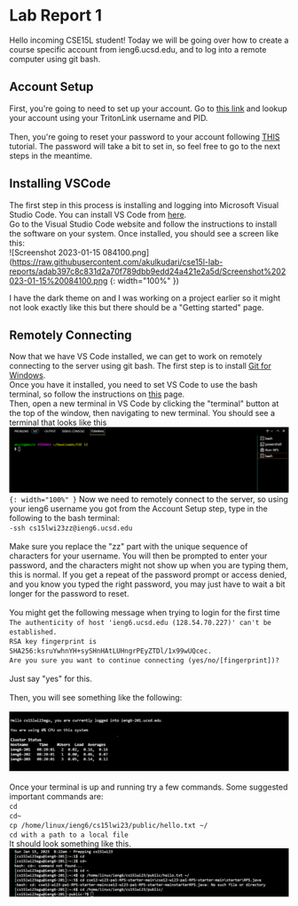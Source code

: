 # Lab Report 1
Hello incoming CSE15L student! Today we will  be going over how to create a course specific account from ieng6.ucsd.edu, and to log into a remote computer using git bash. 
## Account Setup 
First, you're going to need to set up your account. Go to [this link](https://sdacs.ucsd.edu/~icc/index.php) and lookup your account using your TritonLink username and PID. \
\
Then, you're going to reset your password to your account following [THIS](https://docs.google.com/document/d/1hs7CyQeh-MdUfM9uv99i8tqfneos6Y8bDU0uhn1wqho/edit) tutorial. The password will take a bit to set in, so feel free to go to the next steps in the meantime.
## Installing VSCode
The first step in this process is installing and logging into Microsoft Visual Studio Code. You can install VS Code from  [here](https://code.visualstudio.com/).\
Go to the Visual Studio Code website and follow the instructions to install the software on your system. 
Once installed, you should see a screen like this: \
![Screenshot 2023-01-15 084100.png](https://raw.githubusercontent.com/akulkudari/cse15l-lab-reports/adab397c8c831d2a70f789dbb9edd24a421e2a5d/Screenshot%202023-01-15%20084100.png {: width="100%" })

I have the dark theme on and I was working on a project earlier so it might not look exactly like this but there should be a "Getting started" page.
## Remotely Connecting
Now that we have VS Code installed, we can get to work on remotely connecting to the server using git bash. The first step is to install  [Git for Windows](https://gitforwindows.org/). \
Once you have it installed, you need to set VS Code to use the bash terminal, so follow the instructions on [this](https://stackoverflow.com/questions/42606837/how-do-i-use-bash-on-windows-from-the-visual-studio-code-integrated-terminal/50527994#50527994) page.\
Then, open a new terminal in VS Code by clicking the "terminal" button at the top of the window, then navigating to new terminal. You should see a terminal that looks like this ![terminal.png](https://raw.githubusercontent.com/akulkudari/cse15l-lab-reports/main/terminal.png)`{: width="100%" }` 
Now we need to remotely connect to the server, so using your ieng6 username you got from the Account Setup step, type in the following to the bash terminal: \
`-ssh cs15lwi23zz@ieng6.ucsd.edu` \
\
Make sure you replace the "zz" part with the unique sequence of characters for your username. You will then be prompted to enter your password, and the characters might not show up when you are typing them, this is normal. If you get a repeat of the password prompt or access denied, and you know you typed the right password, you may just have to wait a bit longer for the password to reset. \
\
You might get the following message when trying to login for the first time\
`The authenticity of host 'ieng6.ucsd.edu (128.54.70.227)' can't be established.`\
`RSA key fingerprint is SHA256:ksruYwhnYH+sySHnHAtLUHngrPEyZTDl/1x99wUQcec.`\
`Are you sure you want to continue connecting (yes/no/[fingerprint])? `\
\
Just say "yes" for this.\
\
Then, you will see something like the following: \
\
![terminalsuccess.png](https://github.com/akulkudari/cse15l-lab-reports/blob/main/terminalsuccess.png?raw=true)\
\
Once your terminal is up and running try a few commands. Some suggested important commands are: \
`cd` \
`cd~` \
`cp /home/linux/ieng6/cs15lwi23/public/hello.txt ~/` \
`cd with a path to a local file `
\
It should look something like this.
![commands.png](https://github.com/akulkudari/cse15l-lab-reports/blob/main/commands.png?raw=true)

